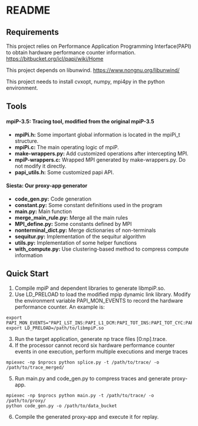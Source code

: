 # README

## Requirements

This project relies on Performance Application Programming Interface(PAPI) to obtain hardware performance counter information. <https://bitbucket.org/icl/papi/wiki/Home>

This project depends on libunwind. <https://www.nongnu.org/libunwind/>

This project needs to install cvxopt, numpy, mpi4py in the python environment.



## Tools

#### mpiP-3.5: Tracing tool, modified from the original mpiP-3.5

- **mpiPi.h:** Some important global information is located in the mpiPi_t structure.
- **mpiPi.c:** The main operating logic of mpiP.
- **make-wrappers.py:** Add customized operations after intercepting MPI.
- **mpiP-wrappers.c:** Wrapped MPI generated by make-wrappers.py. Do not modify it directly.
- **papi_utils.h:** Some customized papi API.

#### Siesta: Our proxy-app generator

- **code_gen.py:** Code generation
- **constant.py:** Some constant definitions used in the program
- **main.py:** Main function
- **merge_main_rule.py:** Merge all the main rules
- **MPI_define.py:** Some constants defined by MPI
- **nonterminal_dict.py:** Merge dictionaries of non-terminals
- **sequitur.py:** Implementation of the sequitur algorithm
- **utils.py:** Implementation of some helper functions
- **with_compute.py:** Use clustering-based method to compress compute information



## Quick Start

1. Compile mpiP and dependent libraries to generate libmpiP.so.
2. Use LD_PRELOAD to load the modified mpip dynamic link library. Modify the environment variable PAPI_MON_EVENTS to record the hardware performance counter. An example is:

```shell
export PAPI_MON_EVENTS="PAPI_LST_INS:PAPI_L1_DCM:PAPI_TOT_INS:PAPI_TOT_CYC:PAPI_BR_CN:PAPI_BR_MSP"
export LD_PRELOAD=/path/to/libmpiP.so
```

3. Run the target application, generate np trace files [0:np].trace.
4. If the processor cannot record six hardware performance counter events in one execution, perform multiple executions and merge traces

```shell
mpiexec -np $nprocs python splice.py -t /path/to/trace/ -o /path/to/trace_merged/
```

5. Run main.py and code_gen.py to compress traces and generate proxy-app.

```shell
mpiexec -np $nprocs python main.py -t /path/to/trace/ -o /path/to/proxy/
python code_gen.py -o /path/to/data_bucket
```

6. Compile the generated proxy-app and execute it for replay.

